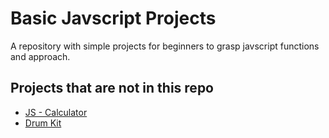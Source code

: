 
# Basic Javscript Projects

A repository with simple projects for beginners to grasp javscript functions and approach.

## Projects that are not in this repo

- [JS - Calculator](https://github.com/shinjith-dev/JS-Calculator)
- [Drum Kit](https://github.com/shinjith-dev/JavaScript-Drum-Kit)

